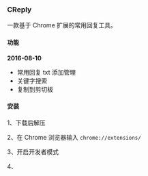 ### CReply

一款基于 Chrome 扩展的常用回复工具。

#### 功能

**2016-08-10**

* 常用回复 txt 添加管理
* 关键字搜索
* 复制到剪切板

#### 安装

1、下载后解压

2、在 Chrome 浏览器输入 `chrome://extensions/`

3、开启开发者模式

4、

